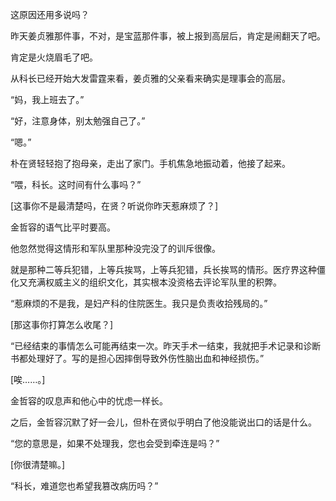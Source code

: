 这原因还用多说吗？

昨天姜贞雅那件事，不对，是宝蓝那件事，被上报到高层后，肯定是闹翻天了吧。

肯定是火烧眉毛了吧。

从科长已经开始大发雷霆来看，姜贞雅的父亲看来确实是理事会的高层。

“妈，我上班去了。”

“好，注意身体，别太勉强自己了。”

“嗯。”

朴在贤轻轻抱了抱母亲，走出了家门。手机焦急地振动着，他接了起来。

“喂，科长。这时间有什么事吗？”

[这事你不是最清楚吗，在贤？听说你昨天惹麻烦了？]

金哲容的语气比平时要高。

他忽然觉得这情形和军队里那种没完没了的训斥很像。

就是那种二等兵犯错，上等兵挨骂，上等兵犯错，兵长挨骂的情形。医疗界这种僵化又充满权威主义的组织文化，其实根本没资格去评论军队里的积弊。

“惹麻烦的不是我，是妇产科的住院医生。我只是负责收拾残局的。”

[那这事你打算怎么收尾？]

“已经结束的事情怎么可能再结束一次。昨天手术一结束，我就把手术记录和诊断书都处理好了。写的是担心因摔倒导致外伤性脑出血和神经损伤。”

[唉……。]

金哲容的叹息声和他心中的忧虑一样长。

之后，金哲容沉默了好一会儿，但朴在贤似乎明白了他没能说出口的话是什么。

“您的意思是，如果不处理我，您也会受到牵连是吗？”

[你很清楚嘛。]

“科长，难道您也希望我篡改病历吗？”